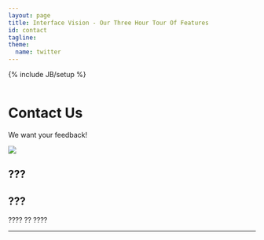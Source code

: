 ```yaml
---
layout: page
title: Interface Vision - Our Three Hour Tour Of Features
id: contact
tagline: 
theme:
  name: twitter
---
```

{% include JB/setup %}

<!-- Carousel ================================================== -->
<div id="myCarousel" class="carousel slide">
  <div class="carousel-inner">
    <div class="item active">
      <img src="{{ ASSET_PATH }}/img/carousel/slide-07.jpg" alt="">
      <div class="container">
        <div class="carousel-caption">
          <h1>Contact Us</h1>
          <p class="lead">We want your feedback!</p>
        </div> <!-- carousel-caption -->
      </div> <!-- container -->
    </div> <!-- item active -->
  </div> <!-- carousel-inner -->
</div>

<!-- Marketing Messaging and Featurettes ================================================== -->
<!-- Wrap the rest of the page in another container to center all the content. -->

<div class="container marketing">
  <div class="featurette" id="Proposals">
    <img class="featurette-image pull-right" src="{{ ASSET_PATH }}/img/misc/currentLog.jpg">
    <h2 class="featurette-heading">???</h2>
    <h2 class="featurette-heading muted">???</h2>
    <p class="lead">???? ?? ????</p>
  </div> <!-- featurette -->
  
  <hr class="featurette-divider">
  


</div>




